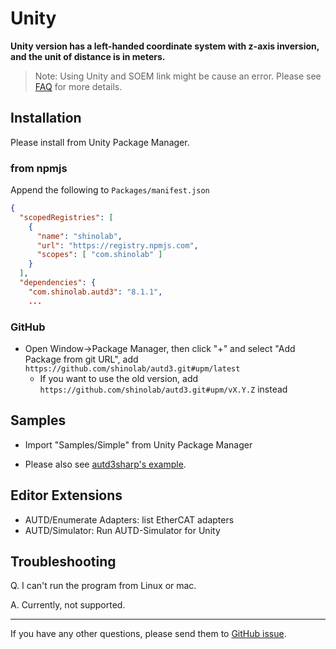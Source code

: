 # Unity

**Unity version has a left-handed coordinate system with z-axis inversion, and the unit of distance is in meters.**

> Note: Using Unity and SOEM link might be cause an error. Please see [FAQ](https://shinolab.github.io/autd3/book/en/FAQ/faq#frequent-send-failures-when-using-linksoem) for more details. 

## Installation

Please install from Unity Package Manager.

### from npmjs

Append the following to `Packages/manifest.json`

```json
{
  "scopedRegistries": [
    {
      "name": "shinolab",
      "url": "https://registry.npmjs.com",
      "scopes": [ "com.shinolab" ]
    }
  ],
  "dependencies": {
    "com.shinolab.autd3": "8.1.1",
    ...
```

### GitHub

- Open Window→Package Manager, then click "+" and select "Add Package from git URL", add `https://github.com/shinolab/autd3.git#upm/latest`
    - If you want to use the old version, add `https://github.com/shinolab/autd3.git#upm/vX.Y.Z` instead

## Samples

- Import "Samples/Simple" from Unity Package Manager

- Please also see [autd3sharp's example](https://github.com/shinolab/autd3/tree/master/cs/example).

## Editor Extensions

- AUTD/Enumerate Adapters: list EtherCAT adapters
- AUTD/Simulator: Run AUTD-Simulator for Unity

## Troubleshooting

Q. I can't run the program from Linux or mac.

A. Currently, not supported.

---

If you have any other questions, please send them to [GitHub issue](https://github.com/shinolab/autd3/issues).
